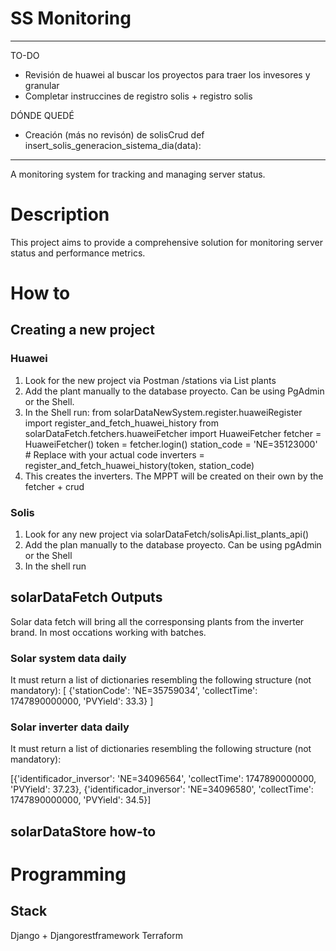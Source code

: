 # SS Monitoring

_____________________
TO-DO

- Revisión de huawei al buscar los proyectos para traer los invesores y granular
- Completar instruccines de registro solis + registro solis

DÓNDE QUEDÉ
- Creación (más no revisón) de solisCrud def insert_solis_generacion_sistema_dia(data):


_____________________

A monitoring system for tracking and managing server status.

# Description

This project aims to provide a comprehensive solution for monitoring server status and performance metrics.

# How to

## Creating a new project
### Huawei
1. Look for the new project via Postman /stations via List plants
2. Add the plant manually to the database proyecto. Can be using PgAdmin or the Shell.
3. In the Shell run:
from solarDataNewSystem.register.huaweiRegister import register_and_fetch_huawei_history
from solarDataFetch.fetchers.huaweiFetcher import HuaweiFetcher
fetcher = HuaweiFetcher()
token = fetcher.login()
station_code = 'NE=35123000'  # Replace with your actual code
inverters = register_and_fetch_huawei_history(token, station_code)
4. This creates the inverters. The MPPT will be created on their own by the fetcher + crud

### Solis
1. Look for any new project via solarDataFetch/solisApi.list_plants_api()
2. Add the plan manually to the database proyecto. Can be using pgAdmin or the Shell
3. In the shell run


## solarDataFetch Outputs
Solar data fetch will bring all the corresponsing plants from the inverter brand. In most occations working with batches.
### Solar system data daily
It must return a list of dictionaries resembling the following structure (not mandatory):
[ {'stationCode': 'NE=35759034', 'collectTime': 1747890000000, 'PVYield': 33.3} ]

### Solar inverter data daily
It must return a list of dictionaries resembling the following structure (not mandatory):

[{'identificador_inversor': 'NE=34096564', 'collectTime': 1747890000000, 'PVYield': 37.23}, {'identificador_inversor': 'NE=34096580', 'collectTime': 1747890000000, 'PVYield': 34.5}]

## solarDataStore how-to 

# Programming
## Stack
Django + Djangorestframework
Terraform
